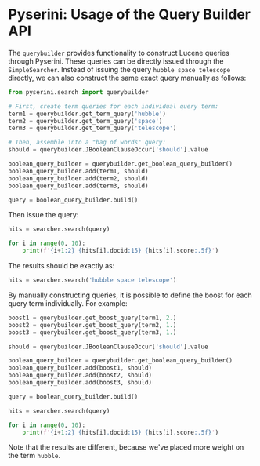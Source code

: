 # Pyserini: Usage of the Query Builder API

The `querybuilder` provides functionality to construct Lucene queries through Pyserini.
These queries can be directly issued through the `SimpleSearcher`.
Instead of issuing the query `hubble space telescope` directly, we can also construct the same exact query manually as follows:

```python
from pyserini.search import querybuilder

# First, create term queries for each individual query term:
term1 = querybuilder.get_term_query('hubble')
term2 = querybuilder.get_term_query('space')
term3 = querybuilder.get_term_query('telescope')

# Then, assemble into a "bag of words" query:
should = querybuilder.JBooleanClauseOccur['should'].value

boolean_query_builder = querybuilder.get_boolean_query_builder()
boolean_query_builder.add(term1, should)
boolean_query_builder.add(term2, should)
boolean_query_builder.add(term3, should)

query = boolean_query_builder.build()
```

Then issue the query:

```python
hits = searcher.search(query)

for i in range(0, 10):
    print(f'{i+1:2} {hits[i].docid:15} {hits[i].score:.5f}')
```

The results should be exactly as:

```python
hits = searcher.search('hubble space telescope')
```

By manually constructing queries, it is possible to define the boost for each query term individually.
For example:

```python
boost1 = querybuilder.get_boost_query(term1, 2.)
boost2 = querybuilder.get_boost_query(term2, 1.)
boost3 = querybuilder.get_boost_query(term3, 1.)

should = querybuilder.JBooleanClauseOccur['should'].value

boolean_query_builder = querybuilder.get_boolean_query_builder()
boolean_query_builder.add(boost1, should)
boolean_query_builder.add(boost2, should)
boolean_query_builder.add(boost3, should)

query = boolean_query_builder.build()

hits = searcher.search(query)

for i in range(0, 10):
    print(f'{i+1:2} {hits[i].docid:15} {hits[i].score:.5f}')
```

Note that the results are different, because we've placed more weight on the term `hubble`.
